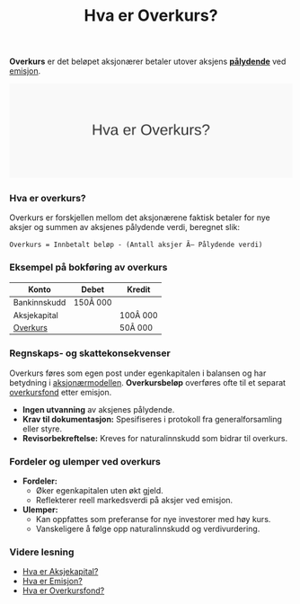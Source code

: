 ﻿---
title: "Hva er Overkurs?"
seoTitle: "Hva er Overkurs?"
meta_description: '**Overkurs** er det beløpet aksjonærer betaler utover aksjens **[pålydende](/blogs/regnskap/palydende "Hva er Pålydende? Guide til pålydende verdi")** ved ...'
slug: hva-er-overkurs
type: blog
layout: pages/single
---

**Overkurs** er det beløpet aksjonærer betaler utover aksjens **[pålydende](/blogs/regnskap/palydende "Hva er Pålydende? Guide til pålydende verdi")** ved [emisjon](/blogs/regnskap/emisjon "Hva er Emisjon? En komplett guide til kapitalforhøyelse og aksjeutstedelse").

![Overkurs konsept](hva-er-overkurs-image.svg)

### Hva er overkurs?

Overkurs er forskjellen mellom det aksjonærene faktisk betaler for nye aksjer og summen av aksjenes pålydende verdi, beregnet slik:

```
Overkurs = Innbetalt beløp - (Antall aksjer Ã— Pålydende verdi)
```

### Eksempel på bokføring av overkurs

| Konto                                                       | Debet    | Kredit                                                       |
|-------------------------------------------------------------|----------|--------------------------------------------------------------|
| Bankinnskudd                                                | 150Â 000  |                                                              |
| Aksjekapital                                                |          | 100Â 000                                                      |
| [Overkurs](/blogs/regnskap/hva-er-overkurs "Hva er Overkurs? En Guide til Overkurs i Regnskap") |          | 50Â 000                                                       |

### Regnskaps- og skattekonsekvenser

Overkurs føres som egen post under egenkapitalen i balansen og har betydning i [aksjonærmodellen](/blogs/regnskap/aksjonaermodellen "Aksjonærmodellen: Skattemodell for Utbytte og Gevinst"). **Overkursbeløp** overføres ofte til et separat [overkursfond](/blogs/regnskap/hva-er-overkursfond "Hva er Overkursfond? Guide til overkurs ved kapitalforhøyelse") etter emisjon.

- **Ingen utvanning** av aksjenes pålydende.
- **Krav til dokumentasjon:** Spesifiseres i protokoll fra generalforsamling eller styre.
- **Revisorbekreftelse:** Kreves for naturalinnskudd som bidrar til overkurs.

### Fordeler og ulemper ved overkurs

* **Fordeler:**
  * Øker egenkapitalen uten økt gjeld.
  * Reflekterer reell markedsverdi på aksjer ved emisjon.
* **Ulemper:**
  * Kan oppfattes som preferanse for nye investorer med høy kurs.
  * Vanskeligere å følge opp naturalinnskudd og verdivurdering.

### Videre lesning

* [Hva er Aksjekapital?](/blogs/regnskap/hva-er-aksjekapital "Hva er Aksjekapital? Krav og Forklaring")
* [Hva er Emisjon?](/blogs/regnskap/emisjon "Hva er Emisjon? En komplett guide til kapitalforhøyelse og aksjeutstedelse")
* [Hva er Overkursfond?](/blogs/regnskap/hva-er-overkursfond "Hva er Overkursfond? Guide til overkurs ved kapitalforhøyelse")










